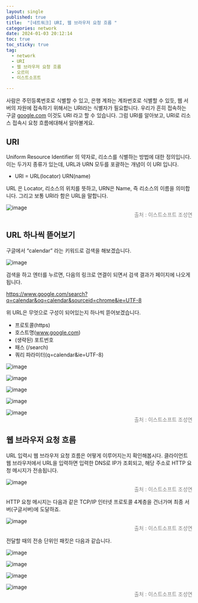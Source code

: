 ```yaml
---
layout: single
published: true
title:  "[네트워크] URI, 웹 브라우저 요청 흐름 "
categories: network
date: 2024-01-03 20:12:14
toc: true
toc_sticky: true
tag:   
  - network
  - URI 
  - 웹 브라우저 요청 흐름
  - 오르미
  - 이스트소프트

---
```


사람은 주민등록번호로 식별할 수 있고, 은행 계좌는 계좌번호로 식별할 수 있듯, 웹 서버의 자원에 접속하기 위해서는 URI라는 식별자가 필요합니다. 우리가 흔히 접속하는 구글 [google.com](http://google.com) 이것도 URI 라고 할 수 있습니다. 그럼 URI를 알아보고, URI로 리소스 접속시 요청 흐름에대해서 알아볼게요.

## URI

Uniform Resource Identifier 의 약자로, 리소스를 식별하는 방법에 대한 정의입니다. 이는 두가지 종류가 있는데, URL과 URN 모두를 포괄하는 개념이 이 URI 입니다. 

- URI = URL(locator) URN(name)

URL 은 Locator, 리소스의 위치를 뜻하고, URN은 Name, 즉 리소스의 이름을 의미합니다. 그리고 보통 URI라 함은 URL을 말합니다. 

![image](https://github.com/BaxDailyGit/BaxDailyGit/assets/99312529/433e37e3-c210-4280-abe2-25a526795e9b)
<span style="color:gray; display: block; text-align: right;">출처 : 이스트소프트 조성연</span>

## URL 하나씩 뜯어보기

구글에서 “calendar” 라는 키워드로 검색을 해보겠습니다.

![image](https://github.com/BaxDailyGit/BaxDailyGit/assets/99312529/b65016ec-9c3d-491a-ad0f-c19bbb728606)

검색을 하고 엔터를 누르면, 다음의 링크로 연결이 되면서 검색 결과가 페이지에 나오게 됩니다. 

https://www.google.com/search?q=calendar&oq=calendar&sourceid=chrome&ie=UTF-8

위 URL은 무엇으로 구성이 되어있는지 하나씩 뜯어보겠습니다. 

- 프로토콜(https)
- 호스트명(www.google.com)
- (생략된) 포트번호
- 패스 (/search)
- 쿼리 파라미터(q=calendar&ie=UTF-8)

![image](https://github.com/BaxDailyGit/BaxDailyGit/assets/99312529/b1a6eaab-3f26-41d9-8ed4-c145076387ef)

![image](https://github.com/BaxDailyGit/BaxDailyGit/assets/99312529/e348dd97-2f87-434e-bad0-d0bb48d1e5f5)

![image](https://github.com/BaxDailyGit/BaxDailyGit/assets/99312529/39467d0d-a4b8-47dd-9d7b-3e26706c9bb6)

![image](https://github.com/BaxDailyGit/BaxDailyGit/assets/99312529/481a4e85-a012-4e36-8256-1dfd8d569e93)

![image](https://github.com/BaxDailyGit/BaxDailyGit/assets/99312529/4d700555-23ea-4722-b714-790c3c0d09fe)
<span style="color:gray; display: block; text-align: right;">출처 : 이스트소프트 조성연</span>

## 웹 브라우저 요청 흐름

URL 입력시 웹 브라우저 요청 흐름은 어떻게 이루어지는지 확인해봅시다. 클라이언트 웹 브라우저에서 URL을 입력하면 입력한 DNS로 IP가 조회되고, 해당 주소로 HTTP 요청 메시지가 전송됩니다.

![image](https://github.com/BaxDailyGit/BaxDailyGit/assets/99312529/0267f4fe-39e3-46b5-873a-1633f70ce8e2)
<span style="color:gray; display: block; text-align: right;">출처 : 이스트소프트 조성연</span>

HTTP 요청 메시지는 다음과 같은 TCP/IP 인터넷 프로토콜 4계층을 건너가며 최종 서버(구글서버)에 도달하죠.

![image](https://github.com/BaxDailyGit/BaxDailyGit/assets/99312529/6a4a43f6-6441-4bb1-9893-6f6c84514b42)
<span style="color:gray; display: block; text-align: right;">출처 : 이스트소프트 조성연</span>

전달할 때의 전송 단위인 패킷은 다음과 같습니다.

![image](https://github.com/BaxDailyGit/BaxDailyGit/assets/99312529/8bd3abb8-bef3-4f76-8362-251359634c0d)

![image](https://github.com/BaxDailyGit/BaxDailyGit/assets/99312529/fe706a3c-7f2f-47eb-b0ff-7b075356a8ac)

![image](https://github.com/BaxDailyGit/BaxDailyGit/assets/99312529/ed307458-7702-4f99-a757-70f5c80d018d)

![image](https://github.com/BaxDailyGit/BaxDailyGit/assets/99312529/b868e7f9-c2d1-4337-a54d-4d8760e312db)
<span style="color:gray; display: block; text-align: right;">출처 : 이스트소프트 조성연</span>